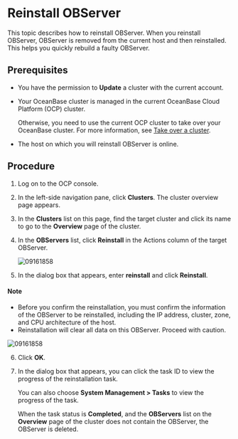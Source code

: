 # Reinstall OBServer

This topic describes how to reinstall OBServer. When you reinstall OBServer, OBServer is removed from the current host and then reinstalled. This helps you quickly rebuild a faulty OBServer.

## Prerequisites

* You have the permission to **Update** a cluster with the current account.

* Your OceanBase cluster is managed in the current OceanBase Cloud Platform (OCP) cluster.

   Otherwise, you need to use the current OCP cluster to take over your OceanBase cluster. For more information, see [Take over a cluster](../1.take-over-a-cluster.md).

* The host on which you will reinstall OBServer is online.

## Procedure

1. Log on to the OCP console.

2. In the left-side navigation pane, click **Clusters**. The cluster overview page appears.

3. In the **Clusters** list on this page, find the target cluster and click its name to go to the **Overview** page of the cluster.

4. In the **OBServers** list, click **Reinstall** in the Actions column of the target OBServer.

   ![09161858](https://obbusiness-private.oss-cn-shanghai.aliyuncs.com/doc/img/ocp/401/%E9%87%8D%E8%A3%85observer2.png)

5. In the dialog box that appears, enter **reinstall** and click **Reinstall**.

  <main id="notice" type='explain'>
    <h4>Note</h4>
    <ul>
    <li>Before you confirm the reinstallation, you must confirm the information of the OBServer to be reinstalled, including the IP address, cluster, zone, and CPU architecture of the host.</li>
    <li>Reinstallation will clear all data on this OBServer. Proceed with caution.</li>
    </ul>
  </main>

   ![09161858](https://obbusiness-private.oss-cn-shanghai.aliyuncs.com/doc/img/ocp/401/%E9%87%8D%E5%90%AFobserver2.png)

6. Click **OK**.

7. In the dialog box that appears, you can click the task ID to view the progress of the reinstallation task.

   You can also choose **System Management > Tasks** to view the progress of the task.

   When the task status is **Completed**, and the **OBServers** list on the **Overview** page of the cluster does not contain the OBServer, the OBServer is deleted.
